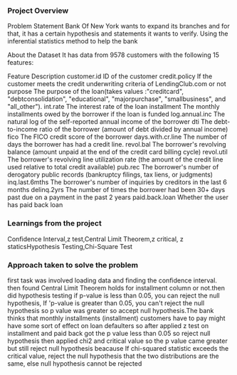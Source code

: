 ### Project Overview

 Problem Statement
Bank Of New York wants to expand its branches and for that, it has a certain hypothesis and statements it wants to verify. Using the inferential statistics method to help the bank

About the Dataset
It has data from 9578 customers with the following 15 features:

Feature	Description
customer.id	ID of the customer
credit.policy	If the customer meets the credit underwriting criteria of LendingClub.com or not
purpose	The purpose of the loan(takes values :"creditcard", "debtconsolidation", "educational", "majorpurchase", "smallbusiness", and "all_other").
int.rate	The interest rate of the loan
installment	The monthly installments owed by the borrower if the loan is funded
log.annual.inc	The natural log of the self-reported annual income of the borrower
dti	The debt-to-income ratio of the borrower (amount of debt divided by annual income)
fico	The FICO credit score of the borrower
days.with.cr.line	The number of days the borrower has had a credit line.
revol.bal	The borrower's revolving balance (amount unpaid at the end of the credit card billing cycle)
revol.util	The borrower's revolving line utilization rate (the amount of the credit line used relative to total credit available)
pub.rec	The borrower's number of derogatory public records (bankruptcy filings, tax liens, or judgments)
inq.last.6mths	The borrower's number of inquiries by creditors in the last 6 months
delinq.2yrs	The number of times the borrower had been 30+ days past due on a payment in the past 2 years
paid.back.loan	Whether the user has paid back loan



### Learnings from the project

 Confidence Interval,z test,Central Limit Theorem,z critical, z staticsHypothesis Testing,Chi-Square Test


### Approach taken to solve the problem

 first task was involved  loading data and finding the confidence interval. then found Central Limit Theorem holds for installment column or not.then did hypothesis testing if p-value is less than 0.05, you can reject the null hypothesis, If 'p-value is greater than 0.05, you can't reject the null hypothesis so p value was greater so accept null hypothesis.The bank thinks that monthly installments (installment) customers have to pay might have some sort of effect on loan defaulters so  after applied z test on installment and paid back got the p value less than 0.05 so reject null hypothesis then applied chi2 and critical value so the p value came greater but still reject null hypothesis beacause If chi-squared statistic exceeds the critical value, reject the null hypothesis that the two distributions are the same, else null hypothesis cannot be rejected


